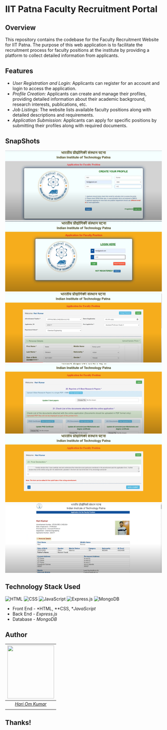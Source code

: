 # IIT Patna Faculty Recruitment Portal

## Overview

This repository contains the codebase for the Faculty Recruitment Website for IIT Patna. The purpose of this web application is to facilitate the recruitment process for faculty positions at the institute by providing a platform to collect detailed information from applicants.

## Features

- *User Registration and Login:* Applicants can register for an account and login to access the application.
- *Profile Creation:* Applicants can create and manage their profiles, providing detailed information about their academic background, research interests, publications, etc.
- *Job Listings:* The website lists available faculty positions along with detailed descriptions and requirements.
- *Application Submission:* Applicants can apply for specific positions by submitting their profiles along with required documents.


## SnapShots



<img src="https://github.com/hariome62014/Hari_IITP/blob/main/proj1/public/images/Screenshot%202024-05-10%20162341.png" >

<img src="https://github.com/hariome62014/Hari_IITP/blob/main/proj1/public/images/Screenshot%202024-05-10%20162436.png" >
<img src="https://github.com/hariome62014/Hari_IITP/blob/main/proj1/public/images/Screenshot%202024-05-10%20162507.png" >
<img src="https://github.com/hariome62014/Hari_IITP/blob/main/proj1/public/images/Screenshot%202024-05-10%20162636.png" >
<img src="https://github.com/hariome62014/Hari_IITP/blob/main/proj1/public/images/Screenshot%202024-05-10%20162656.png" >
<img src="https://github.com/hariome62014/Hari_IITP/blob/main/proj1/public/images/Screenshot%202024-05-10%20165826.png" >







## Technology Stack Used

![HTML](https://img.shields.io/badge/frontend-html-orange.svg?logo=html5&style=flat-square) 
![CSS](https://img.shields.io/badge/frontend-css-yellowgreen.svg?logo=css3&style=flat-square)
![JavaScript](https://img.shields.io/badge/frontend-js-ff69b4.svg?logo=javascript&style=flat-square)
![Express.js](https://img.shields.io/badge/backend-express-blue.svg?logo=express&style=flat-square) 
![MongoDB](https://img.shields.io/badge/database-MongoDB-green.svg?logo=MongoDB&logoColor=green&style=flat-square) 

- Front End - *HTML, **CSS, **JavaScript*
- Back End - *Express.js*
- Database - *MongoDB*






## Author

|                                                                                         <a><img src="https://github.com/hariome62014/2201AI12_CS260/blob/main/proj1/Database%20Final/public/images/Profile-Photo2-removebg-preview.jpg" width="150px " height="170px" /></a>                                                                                         |
| :------------------------------------------------------------------------------------------------------------------------------------------------------------------------------------------------------------------------------------------------------------------------------------------------------------------------------------------: |
|                                                                                                                                        *[Hari Om Kumar](https://)*                                                                                                                                        |
|  |


## Thanks!
